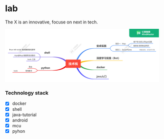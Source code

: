 # lab

The X is an innovative, focuse on next in tech.

<img src="https://github.com/mindcont/lab/blob/master/images/technology-stack.png" width="1000">


### Technology stack
- [x] docker
- [x] shell
- [x] java-tutorial
- [x] android
- [x] mcu
- [x] pyhon
